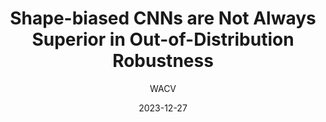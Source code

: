 ---
layout: seminar-post
title: "Shape-biased CNNs are Not Always Superior in Out-of-Distribution Robustness"
subtitle: 'WACV'
categories: Computer Vision
tags: [Representation]
date: 2023-12-27
pdf_url: 'https://drive.google.com/file/d/1mmyDoGgfIjixaWFkVVHMFULhhup4BBDv/preview'
---